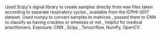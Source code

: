  Used Scipy's signal library to create samples directly from wav files taken according to separate respiratory cycles , available from the ICPHI-2017 dataset.
 Used numpy to convert samples to matrices , passed them to CNN to classify as having crackles or wheezes or not , helpful for medical practitioners. 
 Exposure: CNN , Scipy , Tensorflow, NumPy, OpenCV.
